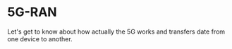 # 5G-RAN
Let's get to know about how actually the 5G works and transfers date from one device to another. 

